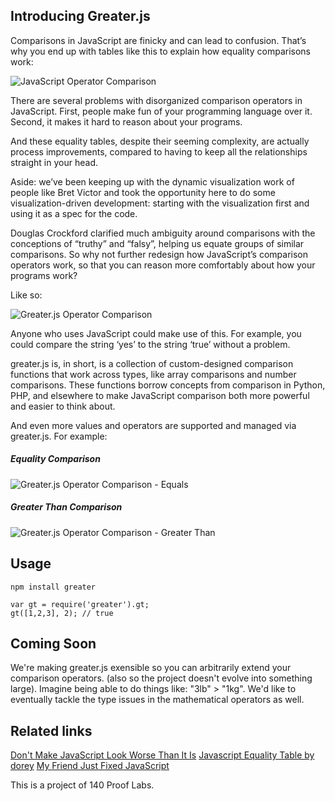 ## Introducing Greater.js

Comparisons in JavaScript are finicky and can lead to confusion. That’s why you end up with tables like this to explain how equality comparisons work:

![JavaScript Operator Comparison](https://raw.githubusercontent.com/greaterjs/greaterjs/master/lib/images/simplified_equals_vanilla_js.png)

There are several problems with disorganized comparison operators in JavaScript. First, people make fun of your programming language over it. Second, it makes it hard to reason about your programs.

And these equality tables, despite their seeming complexity, are actually process improvements, compared to having to keep all the relationships straight in your head.

Aside: we’ve been keeping up with the dynamic visualization work of people like Bret Victor and took the opportunity here to do some visualization-driven development: starting with the visualization first and using it as a spec for the code. 

Douglas Crockford clarified much ambiguity around comparisons with the conceptions of “truthy” and “falsy”, helping us equate groups of similar comparisons. So why not further redesign how JavaScript’s comparison operators work, so that you can reason more comfortably about how your programs work?

Like so:

![Greater.js Operator Comparison](https://raw.githubusercontent.com/greaterjs/greaterjs/master/lib/images/simplified_equals.png)

Anyone who uses JavaScript could make use of this. For example, you could compare the string ‘yes’ to the string ‘true’ without a problem.

greater.js is, in short, is a collection of custom-designed comparison functions that work across types, like array comparisons and number comparisons. These functions borrow concepts from comparison in Python, PHP, and elsewhere to make JavaScript comparison both more powerful and easier to think about.

And even more values and operators are supported and managed via greater.js. For example:

##### Equality Comparison
![Greater.js Operator Comparison - Equals](https://raw.githubusercontent.com/greaterjs/greaterjs/master/lib/images/equals.png)

##### Greater Than Comparison
![Greater.js Operator Comparison - Greater Than](https://raw.githubusercontent.com/greaterjs/greaterjs/master/lib/images/greater_than.png)

## Usage

```
npm install greater
```

```
var gt = require('greater').gt;
gt([1,2,3], 2); // true
```

## Coming Soon

We're making greater.js exensible so you can arbitrarily extend your comparison operators. (also so the project doesn't evolve into something large). Imagine being able to do things like: "3lb" > "1kg". We'd like to eventually tackle the type issues in the mathematical operators as well.

## Related links

[Don't Make JavaScript Look Worse Than It Is](http://strilanc.com/visualization/2014/03/27/Better-JS-Equality-Table.html)
[Javascript Equality Table by dorey](http://dorey.github.io/JavaScript-Equality-Table/)
[My Friend Just Fixed JavaScript](http://imgur.com/rWoBHj4)

This is a project of 140 Proof Labs.
